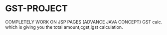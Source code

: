 # GST-PROJECT
COMPLETELY WORK ON JSP PAGES (ADVANCE JAVA CONCEPT)
GST calc. which is giving you the total amount,cgst,igst calculation.
